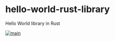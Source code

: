# hello-world-rust-library
Hello World library in Rust

[![main](https://github.com/intrepion/hello-world-rust-library/actions/workflows/main.yml/badge.svg?branch=main)](https://github.com/intrepion/hello-world-rust-library/actions/workflows/main.yml)
